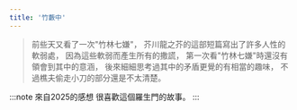```yaml
---
title: '竹藪中'
---
```

>前些天又看了一次"竹林七嫌"，
芥川龍之芥的這部短篇寫出了許多人性的軟弱處，
因為這些軟弱而產生所有的撒謊，
第一次看"竹林七嫌"時還沒有領會到其中的意涵，
後來細細思考過其中的矛盾更覺的有相當的趣味，
不過樵夫偷走小刀的部分還是不太清楚。

:::note 來自2025的感想
很喜歡這個羅生門的故事。
:::